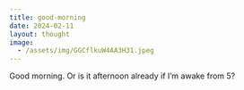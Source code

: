 ```yaml
---
title: good-morning
date: 2024-02-11
layout: thought
image:
  - /assets/img/GGCflkuW4AA3H31.jpeg
---
```

Good morning. Or is it afternoon already if I’m awake from 5?
